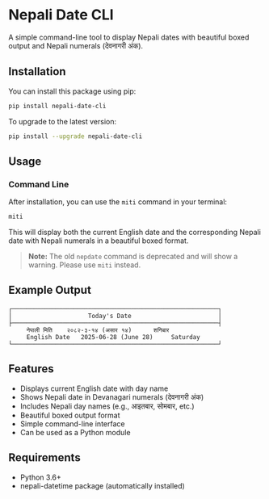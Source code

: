 # Nepali Date CLI

A simple command-line tool to display Nepali dates with beautiful boxed output and Nepali numerals (देवनागरी अंक).

## Installation

You can install this package using pip:

```bash
pip install nepali-date-cli
```

To upgrade to the latest version:

```bash
pip install --upgrade nepali-date-cli
```

## Usage

### Command Line
After installation, you can use the `miti` command in your terminal:

```bash
miti
```

This will display both the current English date and the corresponding Nepali date with Nepali numerals in a beautiful boxed format.

> **Note:** The old `nepdate` command is deprecated and will show a warning. Please use `miti` instead.

## Example Output

```
┌─────────────────────────────────────────────────────────┐
│                     Today's Date                        │
├─────────────────────────────────────────────────────────┤
     नेपाली मिति    २०८२-३-१४ (असार १४)      शनिबार       
     English Date   2025-06-28 (June 28)     Saturday       
└─────────────────────────────────────────────────────────┘
```

## Features

- Displays current English date with day name
- Shows Nepali date in Devanagari numerals (देवनागरी अंक)
- Includes Nepali day names (e.g., आइतबार, सोमबार, etc.)
- Beautiful boxed output format
- Simple command-line interface
- Can be used as a Python module

## Requirements

- Python 3.6+
- nepali-datetime package (automatically installed)


